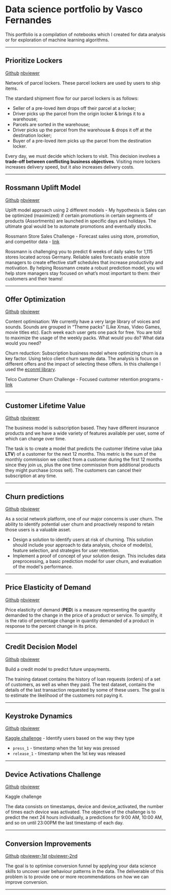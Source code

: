 # Data science portfolio by Vasco Fernandes

This portfolio is a compilation of notebooks which I created for data analysis or for exploration of machine learning algorithms.


---

## Prioritize Lockers

[Github](https://github.com/vascobailao/prioritize-lockers)
[nbviewer](https://github.com/vascobailao/prioritize-lockers/blob/main/solution.ipynb)

Network of parcel lockers. These parcel lockers are used by users to ship items.

The standard shipment flow for our parcel lockers is as follows:

- Seller of a pre-loved item drops off their parcel at a locker;
- Driver picks up the parcel from the origin locker & brings it to a warehouse;
- Parcels are sorted in the warehouse;
- Driver picks up the parcel from the warehouse & drops it off at the destination locker;
- Buyer of a pre-loved item picks up the parcel from the destination locker.
  
Every day, we must decide which lockers to visit. This decision involves a **trade-off between conflicting business objectives**. Visiting more lockers increases delivery speed, but it also increases delivery costs.

---

## Rossmann Uplift Model

[Github](https://github.com/vascobailao/rossmann-uplift)
[nbviewer](https://nbviewer.org/github/vascobailao/rossmann-uplift/blob/main/solution.ipynb)

Uplift model approach using 2 different models - My hypothesis is Sales can be optimized (maximized) if certain promotions in certain segments of products (Assortments) are launched in specific days and holidays. The ultimate goal would be to automate promotions and eventually stocks.

Rossmann Store Sales Challenge - Forecast sales using store, promotion, and competitor data - [link](https://www.kaggle.com/c/rossmann-store-sales)

Rossmann is challenging you to predict 6 weeks of daily sales for 1,115 stores located across Germany. Reliable sales forecasts enable store managers to create effective staff schedules that increase productivity and motivation. By helping Rossmann create a robust prediction model, you will help store managers stay focused on what’s most important to them: their customers and their teams! 

---

## Offer Optimization

[Github](https://github.com/vascobailao/offer-optimization)
[nbviewer](https://nbviewer.org/github/vascobailao/offer-optimization/blob/main/solution.ipynb)

Content optimisation: We currently have a very large library of voices and sounds. Sounds are grouped in “Theme packs” (Like Xmas, Video Games, movie titles etc). Each week each user gets one pack for free. You are told to maximize the usage of the weekly packs. What would you do? What data would you need?

Churn reduction: Subscription business model where optimizing churn is a key factor. Using telco client churn sample data. The analysis is focus on different offers and the impact of selecting these offers. In this challenge I used the [econml library](https://econml.azurewebsites.net/_autosummary/econml.dr.DRLearner.html).

Telco Customer Churn Challenge - Focused customer retention programs - [link](https://www.kaggle.com/datasets/blastchar/telco-customer-churn)

---

## Customer Lifetime Value

[Github](https://github.com/vascobailao/ltv-prediction)
[nbviewer](https://nbviewer.org/github/vascobailao/ltv-prediction/blob/main/soution.ipynb)

The business model is subscription based. They have different insurance products and we have a wide variety of features available per user, some of which can change over time.

The task is to create a model that predicts the customer lifetime value (aka **LTV**) of a customer for the next 12 months. This metric is the sum of the monthly commission we collect from a customer during the first 12 months since they join us, plus the one time commission from additional products they might purchase (cross sell). The customers can cancel their subscription at any time.

---

## Churn predictions

[Github](https://github.com/vascobailao/ltv-prediction)
[nbviewer](https://nbviewer.org/github/vascobailao/churn-prediction/blob/main/solution.ipynb)

As a social network platform, one of our major concerns is user churn. The ability to identify potential user churn and proactively respond to retain those users is a valuable asset.

- Design a solution to identify users at risk of churning. This solution should include your approach to data analysis, choice of model(s), feature selection, and strategies for user retention.
- Implement a proof of concept of your solution design. This includes data preprocessing, a basic prediction model for user churn, and evaluation of the model's performance.

---

## Price Elasticity of Demand

[Github](https://github.com/vascobailao/price-elasticity)
[nbviewer](https://nbviewer.org/github/vascobailao/price-elasticity/blob/main/elasticity.ipynb)

Price elasticity of demand (**PED**) is a measure representing the quantity demanded to the change in the price of a product or service. To simplify, it is the ratio of percentage change in quantity demanded of a product in response to the percent change in its price.

---

## Credit Decision Model

[Github](https://github.com/vascobailao/credit-decision-model)
[nbviewer](https://nbviewer.org/github/vascobailao/credit-decision-model/blob/main/solution.ipynb)

Build a credit model to predict future unpayments.

The training dataset contains the history of loan requests (orders) of a set of customers, as well as when they paid. The test dataset, contains the details of the last transaction requested by some of these users. The goal is to estimate the likelihood of the customers not paying it. 

---

## Keystroke Dynamics

[Github](https://github.com/vascobailao/keystroke-dynamics)
[nbviewer](https://nbviewer.org/github/vascobailao/keystroke-dynamics/blob/main/exploration.ipynb)

[Kaggle challenge](https://www.kaggle.com/competitions/keystroke-dynamics-challenge-1/overview) - Identify users based on the way they type

- `press_1` - timestamp when the 1st key was pressed
- `release_1` - timestamp when the 1st key was released

---- 

## Device Activations Challenge

[Github](https://github.com/vascobailao/device-activations)
[nbviewer](https://nbviewer.org/github/vascobailao/device-activations/blob/main/solution.ipynb)

Kaggle challenge

The data consists on timestamps, device and device_activated, the number of times each device was activated.
The objective of the challenge is to predict the next 24 hours individually, a predictions for 9:00 AM, 10:00 AM, and so on until 23:00PM the last timestamp of each day.

---- 

## Conversion Improvements

[Github](https://github.com/vascobailao/conversion-improvements)
[nbviewer-1st](https://nbviewer.org/github/vascobailao/conversion-improvements/blob/main/problem1.ipynb)
[nbviewer-2nd](https://nbviewer.org/github/vascobailao/conversion-improvements/blob/main/problem2.ipynb)

The goal is to optimise conversion funnel by applying your data science skills to uncover user behaviour patterns in the data. The deliverable of this problem is to provide one or more recommendations on how we can improve conversion.

---- 
